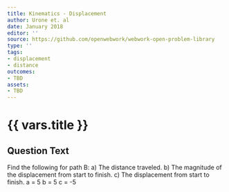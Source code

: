 ```yaml
---
title: Kinematics - Displacement
author: Urone et. al
date: January 2018
editor: ''
source: https://github.com/openwebwork/webwork-open-problem-library
type: ''
tags:
- displacement
- distance
outcomes:
- TBD
assets:
- TBD
---
```

# {{ vars.title }}

## Question Text

Find the following for path B:
a) The distance traveled.
b) The magnitude of the displacement from start to finish.
c) The displacement from start to finish.
a = 5
b = 5
c = -5